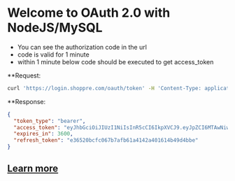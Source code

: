 # Welcome to OAuth 2.0 with NodeJS/MySQL

- You can see the authorization code in the url
- code is valid for 1 minute
- within 1 minute below code should be executed to get access_token

**Request:


```sh
curl 'https://login.shoppre.com/oauth/token' -H 'Content-Type: application/x-www-form-urlencoded' --data 'code=0746d1d46e4ffbb3e89e626a1d804ef583a02421'
```


**Response:

```json
{
  "token_type": "bearer",
  "access_token": "eyJhbGciOiJIUzI1NiIsInR5cCI6IkpXVCJ9.eyJpZCI6MTAwNiwiaWF0IjoxNTc5MzM5ODQxLCJleHAiOjE1NzkzNDM0NDF9.m1MfSXgWJcdib6zxRo3-OyKkSYYe1vf1jqrahEGwkdA",
  "expires_in": 3600,
  "refresh_token": "e36520bcfc067b7afb61a4142a401614b49d4bbe"
}

```

## [Learn more](https://identity.shoppre.com/guide/nodejs-oauth-implementation.html)

